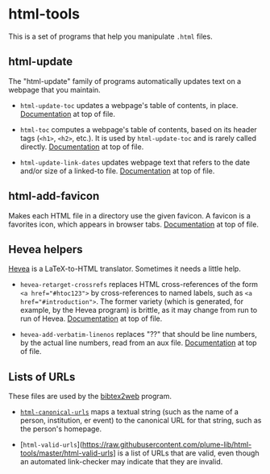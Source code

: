 # html-tools #

This is a set of programs that help you manipulate `.html` files.


## html-update ##

The "html-update" family of programs automatically updates text on a
webpage that you maintain.

 * `html-update-toc` updates a webpage's table of contents, in place.
    <a href="https://raw.githubusercontent.com/plume-lib/html-tools/master/html-update-toc">Documentation</a> at top of file.

 * `html-toc` computes a webpage's table of contents, based on its
    header tags (`<h1>`, `<h2>`, etc.).  It is used by `html-update-toc` and is rarely called directly.
    <a href="https://raw.githubusercontent.com/plume-lib/html-tools/master/html-toc">Documentation</a> at top of file.

 * `html-update-link-dates` updates webpage text that refers to the date
    and/or size of a linked-to file.
    <a href="https://raw.githubusercontent.com/plume-lib/html-tools/master/html-update-link-dates">Documentation</a> at top of file.


## html-add-favicon ##

Makes each HTML file in a directory use the given favicon.  A favicon is a
favorites icon, which appears in browser tabs.
<a
href="https://raw.githubusercontent.com/plume-lib/html-tools/master/html-add-favicon">Documentation</a>
at top of file.


## Hevea helpers ##

[Hevea](http://hevea.inria.fr/) is a LaTeX-to-HTML translator.  Sometimes it needs a little help.

* `hevea-retarget-crossrefs`
  replaces HTML cross-references of the form
  `<a href="#htoc123">`
  by cross-references to named labels, such as
  `<a href="#introduction">`.
  The former variety (which is generated, for example, by the Hevea
  program) is brittle, as it may change from run to run of Hevea.
  <a href="https://raw.githubusercontent.com/plume-lib/html-tools/master/hevea-retarget-crossrefs">Documentation</a> at top of file.

* `hevea-add-verbatim-linenos` replaces "??" that should be line numbers,
  by the actual line numbers, read from an aux file.  <a
  href="https://raw.githubusercontent.com/plume-lib/html-tools/master/hevea-add-verbatim-linenos">Documentation</a>
  at top of file.


## Lists of URLs ##

These files are used by the <a
href="http://homes.cs.washington.edu/~mernst/software/bibtex2web.html">bibtex2web</a>
program.

 * [`html-canonical-urls`](https://raw.githubusercontent.com/plume-lib/html-tools/master/html-canonical-urls)
   maps a textual string (such as the name of a person, institution, er
   event) to the canonical URL for that string, such as the person's
   homepage.

 * [`html-valid-urls`](https://raw.githubusercontent.com/plume-lib/html-tools/master/html-valid-urls] is a list of URLs that are valid, even though an
   automated link-checker may indicate that they are invalid.
